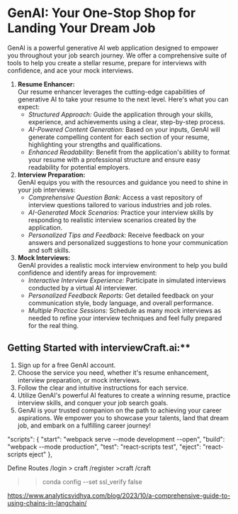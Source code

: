# GenAI: Your One-Stop Shop for Landing Your Dream Job
GenAI is a powerful generative AI web application designed to empower you throughout your job search journey. We offer a comprehensive suite of tools to help you create a stellar resume, prepare for interviews with confidence, and ace your mock interviews.

1. **Resume Enhancer:** <br>
Our resume enhancer leverages the cutting-edge capabilities of generative AI to take your resume to the next level. Here's what you can expect:
    - *Structured Approach:* Guide the application through your skills, experience, and achievements using a clear, step-by-step process.
    - *AI-Powered Content Generation:* Based on your inputs, GenAI will generate compelling content for each section of your resume, highlighting your strengths and qualifications.
    - *Enhanced Readability:* Benefit from the application's ability to format your resume with a professional structure and ensure easy readability for potential employers.
2. **Interview Preparation:** <br>
GenAI equips you with the resources and guidance you need to shine in your job interviews:
    - *Comprehensive Question Bank:* Access a vast repository of interview questions tailored to various industries and job roles.
    - *AI-Generated Mock Scenarios:* Practice your interview skills by responding to realistic interview scenarios created by the application.
    - *Personalized Tips and Feedback:* Receive feedback on your answers and personalized suggestions to hone your communication and soft skills.
3. **Mock Interviews:** <br>
GenAI provides a realistic mock interview environment to help you build confidence and identify areas for improvement:
    - *Interactive Interview Experience:* Participate in simulated interviews conducted by a virtual AI interviewer.
    - *Personalized Feedback Reports:* Get detailed feedback on your communication style, body language, and overall performance.
    - *Multiple Practice Sessions:* Schedule as many mock interviews as needed to refine your interview techniques and feel fully prepared for the real thing.

## Getting Started with interviewCraft.ai:**
1. Sign up for a free GenAI account.
2. Choose the service you need, whether it's resume enhancement, interview preparation, or mock interviews.
3. Follow the clear and intuitive instructions for each service.
4. Utilize GenAI's powerful AI features to create a winning resume, practice interview skills, and conquer your job search goals.
5. GenAI is your trusted companion on the path to achieving your career aspirations. We empower you to showcase your talents, land that dream job, and embark on a fulfilling career journey!


"scripts": {
    "start": "webpack serve --mode development --open",
    "build": "webpack --mode production",
    "test": "react-scripts test",
    "eject": "react-scripts eject"
  },

  Define Routes 
  /login > craft
  /register >craft
  /craft

  >>conda config --set ssl_verify false 


  https://www.analyticsvidhya.com/blog/2023/10/a-comprehensive-guide-to-using-chains-in-langchain/
